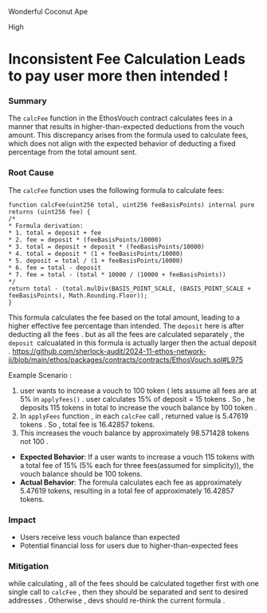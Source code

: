 Wonderful Coconut Ape

High

# Inconsistent Fee Calculation Leads to pay user more then intended !

### Summary

The `calcFee` function in the EthosVouch contract calculates fees in a manner that results in higher-than-expected deductions from the vouch amount. This discrepancy arises from the formula used to calculate fees, which does not align with the expected behavior of deducting a fixed percentage from the total amount sent.


### Root Cause

The `calcFee` function uses the following formula to calculate fees:

```solidity:contracts/EthosVouch.sol
function calcFee(uint256 total, uint256 feeBasisPoints) internal pure returns (uint256 fee) {
/*
* Formula derivation:
* 1. total = deposit + fee
* 2. fee = deposit * (feeBasisPoints/10000)
* 3. total = deposit + deposit * (feeBasisPoints/10000)
* 4. total = deposit * (1 + feeBasisPoints/10000)
* 5. deposit = total / (1 + feeBasisPoints/10000)
* 6. fee = total - deposit
* 7. fee = total - (total * 10000 / (10000 + feeBasisPoints))
*/
return total - (total.mulDiv(BASIS_POINT_SCALE, (BASIS_POINT_SCALE + feeBasisPoints), Math.Rounding.Floor));
}
```

This formula calculates the fee based on the total amount, leading to a higher effective fee percentage than intended.
The ` deposit ` here is after deducting all the fees . but as all the fees are calculated separately , the `deposit `calcualated in this formula is actually larger then the actual deposit . 
https://github.com/sherlock-audit/2024-11-ethos-network-ii/blob/main/ethos/packages/contracts/contracts/EthosVouch.sol#L975

Example Scenario :
1. user wants to increase a vouch to 100 token ( lets assume all fees are at 5% in `applyfees()`  . user calculates 15% of deposit = 15 tokens . So , he deposits 115 tokens in total to increase the vouch balance by 100 token . 
2. In `applyFees` function , in each `calcFee` call , returned value is 5.47619 tokens . So , total fee is 16.42857 tokens. 
3. This increases the vouch balance by approximately 98.571428 tokens not 100 . 

- **Expected Behavior**: If a user wants to increase a vouch 115 tokens with a total fee of 15% (5% each for three fees(assumed for simplicity)), the vouch balance should be 100 tokens.
- **Actual Behavior**: The formula calculates each fee as approximately 5.47619 tokens, resulting in a total fee of approximately 16.42857 tokens.

### Impact
- Users receive less vouch balance than expected
- Potential financial loss for users due to higher-than-expected fees

### Mitigation
while calculating , all of the fees should be calculated together first with one single call to `calcFee`  , then they should be separated and sent to desired addresses . 
Otherwise , devs should re-think the current formula . 
